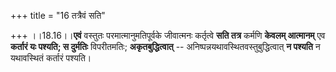+++
title = "16 तत्रैवं सति"

+++
।।18.16।।**एवं** वस्तुतः परमात्मानुमतिपूर्वके जीवात्मनः कर्तृत्वे **सति
तत्र** कर्मणि **केवलम् आत्मानम्** एव **कर्तारं यः पश्यति; स दुर्मतिः**
विपरीतमतिः; **अकृतबुद्धित्वात्** -- अनिष्पन्नयथावस्थितवस्तुबुद्धित्वात्
**न पश्यति** न यथावस्थितं कर्तारं पश्यति।
